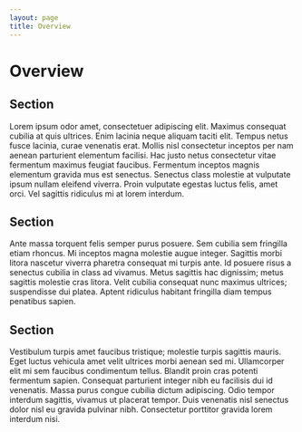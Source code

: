 ```yaml
---
layout: page
title: Overview
---
```


# Overview

## Section
Lorem ipsum odor amet, consectetuer adipiscing elit. Maximus consequat cubilia at quis ultrices. Enim lacinia neque aliquam taciti elit. Tempus netus fusce lacinia, curae venenatis erat. Mollis nisl consectetur inceptos per nam aenean parturient elementum facilisi. Hac justo netus consectetur vitae fermentum maximus feugiat faucibus. Fermentum inceptos magnis elementum gravida mus est senectus. Senectus class molestie at vulputate ipsum nullam eleifend viverra. Proin vulputate egestas luctus felis, amet orci. Vel sagittis ridiculus mi at lorem interdum.

## Section
Ante massa torquent felis semper purus posuere. Sem cubilia sem fringilla etiam rhoncus. Mi inceptos magna molestie augue integer. Sagittis morbi litora nascetur viverra pharetra consequat mi turpis ante. Id posuere risus a senectus cubilia in class ad vivamus. Metus sagittis hac dignissim; metus sagittis molestie cras litora. Velit cubilia consequat nunc maximus ultrices; suspendisse dui platea. Aptent ridiculus habitant fringilla diam tempus penatibus sapien.

## Section
Vestibulum turpis amet faucibus tristique; molestie turpis sagittis mauris. Eget luctus vehicula amet velit ultrices morbi aenean sed mi. Ullamcorper elit mi sem faucibus condimentum tellus. Blandit proin cras potenti fermentum sapien. Consequat parturient integer nibh eu facilisis dui id venenatis. Massa purus congue cubilia dictum adipiscing. Odio tempor interdum sagittis, vivamus ut placerat tempor. Duis venenatis nisl senectus dolor nisl eu gravida pulvinar nibh. Consectetur porttitor gravida lorem interdum nisi.
